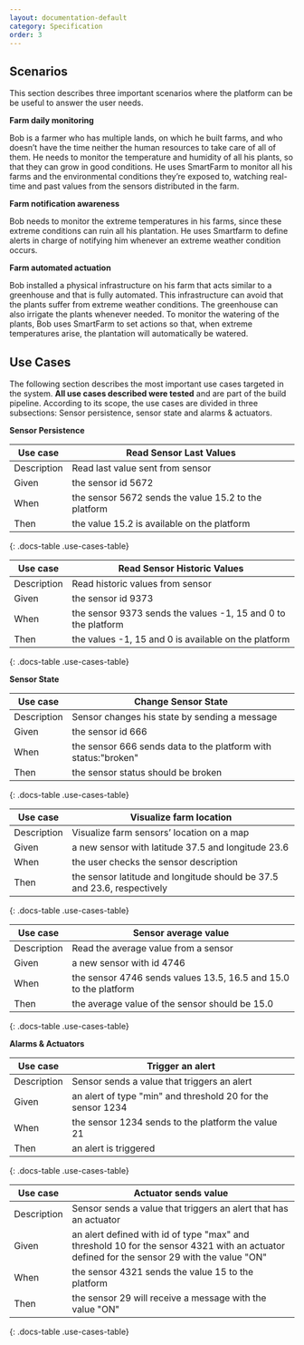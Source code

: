 ```yaml
---
layout: documentation-default
category: Specification
order: 3
---
```


## Scenarios

This section describes three important scenarios where the platform can be be useful to answer the user needs.

**Farm daily monitoring**

Bob is a farmer who has multiple lands, on which he built farms, and who doesn’t have the time neither the human resources to take care of all of them. He needs to monitor the temperature and humidity of all his plants, so that they can grow in good conditions. He uses SmartFarm to monitor all his farms and the environmental conditions they’re exposed to, watching real-time and past values from the sensors distributed in the farm.

**Farm notification awareness**

Bob needs to monitor the extreme temperatures in his farms, since these extreme conditions can ruin all his plantation. He uses Smartfarm to define alerts in charge of notifying him whenever an extreme weather condition occurs.

**Farm automated actuation**

Bob installed a physical infrastructure on his farm that acts similar to a greenhouse and that is fully automated. This infrastructure can avoid that the plants suffer from extreme weather conditions. The greenhouse can also irrigate the plants whenever needed. To monitor the watering of the plants, Bob uses SmartFarm to set actions so that, when extreme temperatures arise, the plantation will automatically be watered.



## Use Cases

The following section describes the most important use cases targeted in the system. **All use cases described were tested** and are part of the build pipeline. According to its scope, the use cases are divided in three subsections: Sensor persistence, sensor state and alarms & actuators.

**Sensor Persistence**

| Use case              | Read Sensor Last Values       |
| --------------------- | ---------------------------------------------------- |
| Description           | Read last value sent from sensor |
| Given            | the sensor id 5672 |
| When              | the sensor 5672 sends the value 15.2 to the platform |
| Then     | the value 15.2 is available on the platform |
{: .docs-table .use-cases-table}


| Use case              | Read Sensor Historic Values              |
| --------------------- | ---------------------------------------------------- |
| Description           | Read historic values from sensor |
| Given            | the sensor id 9373 |
| When              | the sensor 9373 sends the values -1, 15 and 0 to the platform |
| Then     | the values -1, 15 and 0 is available on the platform |
{: .docs-table .use-cases-table}


**Sensor State**


| Use case              | Change Sensor State                |
| --------------------- | ---------------------------------------------------- |
| Description           | Sensor changes his state by sending a message        |
| Given            | the sensor id 666 |
| When              | the sensor 666 sends data to the platform with status:"broken" |
| Then     |  the sensor status should be broken|
{: .docs-table .use-cases-table}


| Use case              | Visualize farm location            |
| --------------------- | ---------------------------------------------------- |
| Description           | Visualize farm sensors’ location on a map |
| Given            | a new sensor with latitude 37.5 and longitude 23.6 |
| When              | the user checks the sensor description |
| Then     | the sensor latitude and longitude should be 37.5 and 23.6, respectively |
{: .docs-table .use-cases-table}


| Use case              | Sensor average value            |
| --------------------- | ---------------------------------------------------- |
| Description           | Read the average value from a sensor |
| Given            | a new sensor with id 4746 |
| When              | the sensor 4746 sends values 13.5, 16.5 and 15.0 to the platform |
| Then     | the average value of the sensor should be 15.0 |
{: .docs-table .use-cases-table}


**Alarms & Actuators**

| Use case              | Trigger an alert            |
| --------------------- | ---------------------------------------------------- |
| Description           | Sensor sends a value that triggers an alert |
| Given            | an alert of type "min" and threshold 20 for the sensor 1234 |
| When              | the sensor 1234 sends to the platform the value 21 |
| Then     | an alert is triggered |
{: .docs-table .use-cases-table}


| Use case              | Actuator sends value            |
| --------------------- | ---------------------------------------------------- |
| Description           |Sensor sends a value that triggers an alert that has an actuator |
| Given            | an alert defined with id of type "max" and threshold 10 for the sensor 4321 with an actuator defined for the sensor 29 with the value "ON" |
| When              | the sensor 4321 sends the value 15 to the platform |
| Then     | the sensor 29 will receive a message with the value "ON" |
{: .docs-table .use-cases-table}



